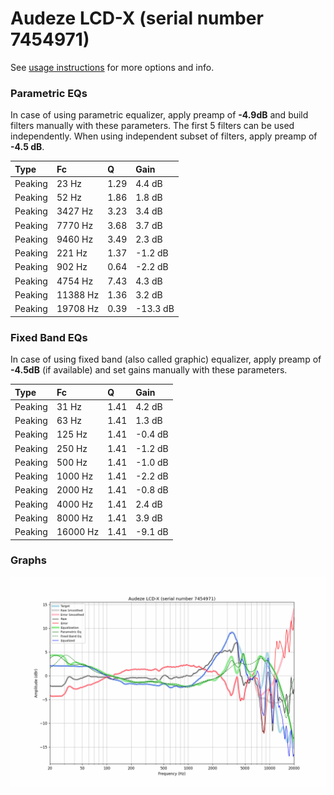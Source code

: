 # Audeze LCD-X (serial number 7454971)
See [usage instructions](https://github.com/jaakkopasanen/AutoEq#usage) for more options and info.

### Parametric EQs
In case of using parametric equalizer, apply preamp of **-4.9dB** and build filters manually
with these parameters. The first 5 filters can be used independently.
When using independent subset of filters, apply preamp of **-4.5 dB**.

| Type    | Fc       |    Q | Gain     |
|:--------|:---------|:-----|:---------|
| Peaking | 23 Hz    | 1.29 | 4.4 dB   |
| Peaking | 52 Hz    | 1.86 | 1.8 dB   |
| Peaking | 3427 Hz  | 3.23 | 3.4 dB   |
| Peaking | 7770 Hz  | 3.68 | 3.7 dB   |
| Peaking | 9460 Hz  | 3.49 | 2.3 dB   |
| Peaking | 221 Hz   | 1.37 | -1.2 dB  |
| Peaking | 902 Hz   | 0.64 | -2.2 dB  |
| Peaking | 4754 Hz  | 7.43 | 4.3 dB   |
| Peaking | 11388 Hz | 1.36 | 3.2 dB   |
| Peaking | 19708 Hz | 0.39 | -13.3 dB |

### Fixed Band EQs
In case of using fixed band (also called graphic) equalizer, apply preamp of **-4.5dB**
(if available) and set gains manually with these parameters.

| Type    | Fc       |    Q | Gain    |
|:--------|:---------|:-----|:--------|
| Peaking | 31 Hz    | 1.41 | 4.2 dB  |
| Peaking | 63 Hz    | 1.41 | 1.3 dB  |
| Peaking | 125 Hz   | 1.41 | -0.4 dB |
| Peaking | 250 Hz   | 1.41 | -1.2 dB |
| Peaking | 500 Hz   | 1.41 | -1.0 dB |
| Peaking | 1000 Hz  | 1.41 | -2.2 dB |
| Peaking | 2000 Hz  | 1.41 | -0.8 dB |
| Peaking | 4000 Hz  | 1.41 | 2.4 dB  |
| Peaking | 8000 Hz  | 1.41 | 3.9 dB  |
| Peaking | 16000 Hz | 1.41 | -9.1 dB |

### Graphs
![](./Audeze%20LCD-X%20(serial%20number%207454971).png)